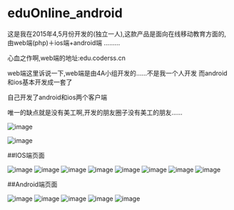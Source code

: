 # eduOnline_android
这是我在2015年4,5月份开发的(独立一人),这款产品是面向在线移动教育方面的,由web端(php)＋ios端+android端 .........

心血之作啊,web端的地址:edu.coderss.cn

web端这里诉说一下,web端是由4A小组开发的......不是我一个人开发
而android和ios基本开发成一套了
 
自己开发了android和ios两个客户端
 
唯一的缺点就是没有美工啊,开发的朋友圈子没有美工的朋友......

![image](http://www.coderss.cn/wp-content/uploads/2015/06/10-1024x638.jpg)

![image](http://www.coderss.cn/wp-content/uploads/2015/06/9-1024x387.jpg)

##IOS端页面

![image](http://www.coderss.cn/wp-content/uploads/2015/06/1.jpg)
![image](http://www.coderss.cn/wp-content/uploads/2015/06/2-1024x578.jpg)
![image](http://www.coderss.cn/wp-content/uploads/2015/06/3.jpg)
![image](http://www.coderss.cn/wp-content/uploads/2015/06/4.jpg)
![image](http://www.coderss.cn/wp-content/uploads/2015/06/5.jpg)
![image](http://www.coderss.cn/wp-content/uploads/2015/06/6.jpg)
![image](http://www.coderss.cn/wp-content/uploads/2015/06/7.jpg)
![image](http://www.coderss.cn/wp-content/uploads/2015/06/8.jpg)


##Android端页面

![image](http://www.coderss.cn/wp-content/uploads/2015/05/12-1024x500.jpg)
![image](http://www.coderss.cn/wp-content/uploads/2015/05/12-1024x500.jpg)
![image](http://www.coderss.cn/wp-content/uploads/2015/05/3.jpg)
![image](http://www.coderss.cn/wp-content/uploads/2015/05/4.jpg)
![image](http://www.coderss.cn/wp-content/uploads/2015/05/5.jpg)



